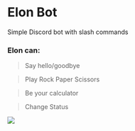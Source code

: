 # Elon Bot
Simple Discord bot with slash commands


### Elon can:
> Say hello/goodbye

> Play Rock Paper Scissors

> Be your calculator

> Change Status

![](https://i.pinimg.com/originals/5f/91/f4/5f91f46852965b1e366b526ab8089a06.gif)

